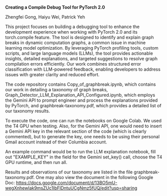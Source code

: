 **Creating a Compile Debug Tool for PyTorch 2.0**

Zhengfei Gong, Haiyu Wei, Patrick Yeh

This project focuses on building a debugging tool to enhance the development experience when working with PyTorch 2.0 and its torch.compile feature. 
The tool is designed to identify and explain graph breaks in dynamic computation graphs, a common issue in machine learning model optimization. 
By leveraging PyTorch profiling tools, custom scripts, and large language models (LLMs), the tool provides actionable insights, detailed explanations, 
and targeted suggestions to resolve graph compilation errors efficiently. Our work combines structured error classification with LLM-powered feedback, 
enabling developers to address issues with greater clarity and reduced effort.

The code repository contains Copy_of_graphbreak.ipynb, which contains our work in detailing a taxonomy of graph breaks,
Graph_Detector_LLM_Explanation_API_Configured.ipynb, which employs the Gemini API to prompt engineer and process the
explanations provided by PyTorch, and graphbreak-taxonomy.pdf, which provides a detailed list of our taxonomy results.

To execute the code, one can run the notebooks on Google Colab. We used the T4 GPU when testing. Also, for the Gemini
API, one would need to insert a Gemini API key in the relevant section of the code (which is clearly commented), but to
generate the key, one needs to be using their personal Gmail account instead of their Columbia account.

An example command would be to run the LLM explanation notebook, fill out "EXAMPLE_KEY" in the field for the Gemini set_key()
call, choose the T4 GPU runtime, and then run all.

Results and observations of our taxonomy are listed in the file graphbreak-taxonomy.pdf. One may also view the document
in the following Google Doc: https://docs.google.com/document/d/13BO5mU-wegXnhewIak9msZUc1IbFlDntuUCgNmz5fUQ/edit?usp=sharing
